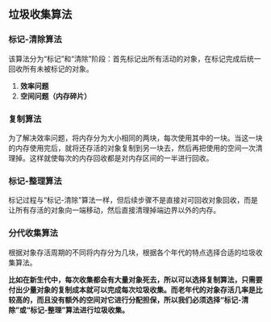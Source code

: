 ## 垃圾收集算法

### 标记-清除算法

该算法分为“标记”和“清除”阶段：首先标记出所有活动的对象，在标记完成后统一回收所有未被标记的对象。

1. **效率问题**
2. **空间问题（内存碎片）**



### 复制算法

为了解决效率问题，将内存分为大小相同的两块，每次使用其中的一块。当这一块的内存使用完后，就将还存活的对象复制到另一块去，然后再把使用的空间一次清理掉。这样就使每次的内存回收都是对内存区间的一半进行回收。



### 标记-整理算法

标记过程与“标记-清除”算法一样，但后续步骤不是直接对可回收对象回收，而是让所有存活的对象向一端移动，然后直接清理掉端边界以外的内存。



### 分代收集算法

根据对象存活周期的不同将内存分为几块，根据各个年代的特点选择合适的垃圾收集算法。

**比如在新生代中，每次收集都会有大量对象死去，所以可以选择复制算法，只需要付出少量对象的复制成本就可以完成每次垃圾收集。而老年代的对象存活几率是比较高的，而且没有额外的空间对它进行分配担保，所以我们必须选择“标记-清除”或“标记-整理”算法进行垃圾收集。**
